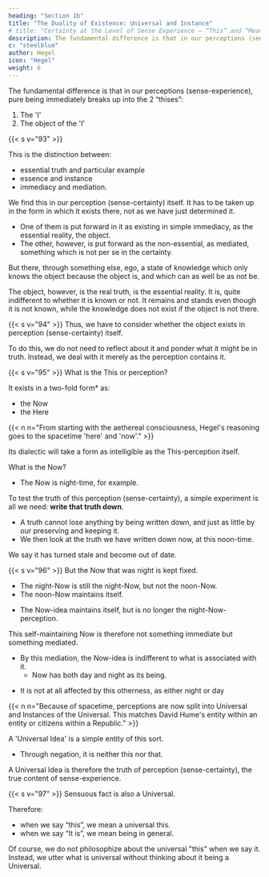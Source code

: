 ```yaml
---
heading: "Section 1b"
title: "The Duality of Existence: Universal and Instance"
# title: "Certainty at the Level of Sense Experience – “This” and “Meaning"
description: The fundamental difference is that in our perceptions (sense-experience), pure being immediately breaks up into the 2 “thises”
c: "steelblue"
author: Hegel
icon: "Hegel"
weight: 6
---
```



The fundamental difference is that in our perceptions (sense-experience), pure being immediately breaks up into the 2 “thises”:

1. The 'I'
2. The object of the 'I'

<!-- When we reflect(2) on this distinction, neither of them is merely immediate, in sense-certainty. But at the same time, they are mediated.

I have the certainty through the other [object of the I] through the actual fact. 

This, again, exists in that certainty through an other, as the 'I'. -->


{{< s v="93" >}} 

This is the distinction between:
- essential truth and particular example
- essence and instance
- immediacy and mediation. 

We find this in our perception (sense-certainty) itself. It has to be taken up in the form in which it exists there, not as we have just determined it. 
- One of them is put forward in it as existing in simple immediacy, as the essential reality, the object. 
- The other, however, is put forward as the non-essential, as mediated, something which is not per se in the certainty. 

But there, through something else, ego, a state of knowledge which only knows the object because the object is, and which can as well be as not be.

The object, however, is the real truth, is the essential reality. It is, quite indifferent to whether it is known or not. It remains and stands even though it is not known, while the knowledge does not exist if the object is not there.


{{< s v="94" >}} Thus, we have to consider whether the object exists in perception (sense-certainty) itself.

 <!-- as such an essential reality as that certainty gives it out to be; whether its meaning and notion, which is to be essential reality, corresponds to the way it is present in that certainty.  -->

To do this, we do not need to reflect about it and ponder what it might be in truth. Instead, we deal with it merely as the perception  <!-- sense-certainty  --> contains it.



{{< s v="95" >}} What is the This or perception? 

<!-- the Sense-certainty -->

It exists in a two-fold form* as:
- the Now
- the Here

{{< n n="From starting with the aethereal consciousness, Hegel's reasoning goes to the spacetime 'here' and 'now'." >}}

Its dialectic will take a form as intelligible as the This-perception itself.

What is the Now?
- The Now is night-time, for example. 

To test the truth of this perception (sense-certainty), a simple experiment is all we need: **write that truth down**. 
- A truth cannot lose anything by being written down, and just as little by our preserving and keeping it. 
- We then look at the truth we have written down now, at this noon-time. 

We say it has turned stale and become out of date.


{{< s v="96" >}} But the Now that was night is kept fixed.
- The night-Now is still the night-Now, but not the noon-Now.
- The noon-Now maintains itself. 
<!-- , i.e. it is treated as what it is given out to be, as something which is; but it proves to be rather a something which is not.  -->
- The Now-idea maintains itself, but is no longer the night-Now-perception.
<!-- - Similarly in its relation to the day which the Now is at present, it maintains itself as something that is also not day, or as altogether something negative.  -->

This self-maintaining Now is therefore not something immediate but something mediated. 

<!-- ; for, qua something that remains and preserves itself, it is determined through and by means of the fact that something else, namely day and night, is not. -->

- By this mediation, the Now-idea is indifferent to what is associated with it.
  - Now has both day and night as its being. 
<!-- ; just as little as night or day is its being, it is just as truly also day and night; i -->
  - It is not at all affected by this otherness, as either night or day
  <!-- , through which it is what it is.  -->

{{< n n="Because of spacetime, perceptions are now split into Universal and Instances of the Universal. This matches David Hume's entity within an entity or citizens within a Republic." >}}


A 'Universal Idea' is a simple entity of this sort. 
- Through negation, it is neither this nor that. 

<!-- , which is a not-this, and with equal indifference this as well as that – a thing of this kind we call .  -->

A Universal Idea is therefore the truth of perception (sense-certainty), the true content of sense-experience.

<!-- A Universal is therefore the truth of sense-certainty. -->

{{< s v="97" >}} Sensuous fact is also a Universal. 

 <!-- too, that we(3) give utterance to .  -->

Therefore:
- when we say “this”, we mean a universal this. 
- when we say “It is”, we mean being in general. 


Of course, we do not philosophize about the universal "this" when we say it. Instead, we utter what is universal without thinking about it being a Universal.

<!--  present before our mind in saying, so the universal this, or being in general, but we ; 

In other words, we do not actually and absolutely say what in this sense-certainty we really mean.  -->

<!-- Language, however, is the more truthful. 

In it we ourselves refute directly and at once our own “meaning”; and since universality is the real truth of sense-certainty, and language merely expresses this truth, it is not possible at all for us even to express in words any sensuous existence which we “mean”. -->
